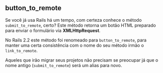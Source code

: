 ## button\_to\_remote

Se você já usa Rails há um tempo, com certeza conhece o método `submit_to_remote`, certo? Este método retorna um botão HTML preparado para enviar o formulário via **XMLHttpRequest**.

No Rails 2.2 este método foi renomeado para `button_to_remote`, para manter uma certa consistência com o nome do seu método irmão o `link_to_remote`.

Aqueles que irão migrar seus projetos não precisam se preocupar já que o nome antigo (`submit_to_remote`) será um alias para novo.
